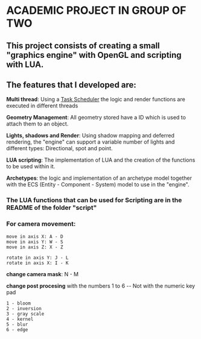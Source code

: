 # ACADEMIC PROJECT IN GROUP OF TWO

## This project consists of creating a small "graphics engine" with OpenGL and scripting with LUA.

## The features that I developed are:

**Multi thread**: Using a [Task Scheduler](https://github.com/pplux/px) the logic and render functions are executed in different threads

**Geometry Management**: All geometry stored have a ID which is used to attach them to an object.

**Lights, shadows and Render**: Using shadow mapping and deferred rendering, the "engine" can support a variable number of lights and different types: Directional, spot and point.

**LUA scripting**: The implementation of LUA and the creation of the functions to be used within it.

**Archetypes**: the logic and implementation of an archetype model together with the ECS (Entity - Component - System) model to use in the "engine".



### The LUA functions that can be used for Scripting are in the README of the folder "script"

### For camera movement:

	move in axis X: A - D
	move in axis Y: W - S
	move in axis Z: X - Z

	rotate in axis Y: J - L
	rotate in axis X: I - K

**change camera mask**: N - M

**change post procesing** with the numbers 1 to 6 -- Not with the numeric key pad

	1 - bloom
	2 - inversion
	3 - gray scale
	4 - kernel
	5 - blur
	6 - edge